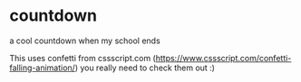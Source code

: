 # countdown
a cool countdown when my school ends

This uses confetti from cssscript.com (https://www.cssscript.com/confetti-falling-animation/) you really need to check them out :)

